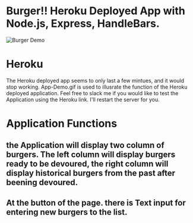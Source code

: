 # Burger!! Heroku Deployed App with Node.js, Express, HandleBars.


![Burger Demo](/public/assets/img/App-Demo.gif)

# Heroku 

The Heroku deployed app seems to only last a few mintues, and it would stop working. 
App-Demo.gif is used to illusrate the function of the Heroku deployed application.
Feel free to slack me if you would like to test the Application using the Heroku link. I'll restart the server for you.

# Application Functions

## the Application will display two column of burgers. The left column will display burgers ready to be devoured, the right column will display historical burgers from the past after beening devoured. 

## At the button of the page. there is Text input for entering new burgers to the list.

